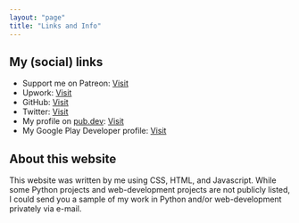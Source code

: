 ```yaml
---
layout: "page"
title: "Links and Info"
---
```


## My (social) links

- Support me on Patreon: [Visit](https://patreon.com/iamtheblackunicorn)
- Upwork: [Visit]()
- GitHub: [Visit](https://github.com/iamtheblackunicorn)
- Twitter: [Visit](https://twitter.com/blvckuncrn)
- My profile on [pub.dev](https://pub.dev): [Visit](https://pub.dev/publishers/blckunicorn.art/packages)
- My Google Play Developer profile: [Visit](https://play.google.com/store/apps/dev?id=5142030120720845233)

## About this website

This website was written by me using CSS, HTML, and Javascript.
While some Python projects and web-development projects are not publicly listed,
I could send you a sample of my work in Python and/or web-development privately via e-mail.
